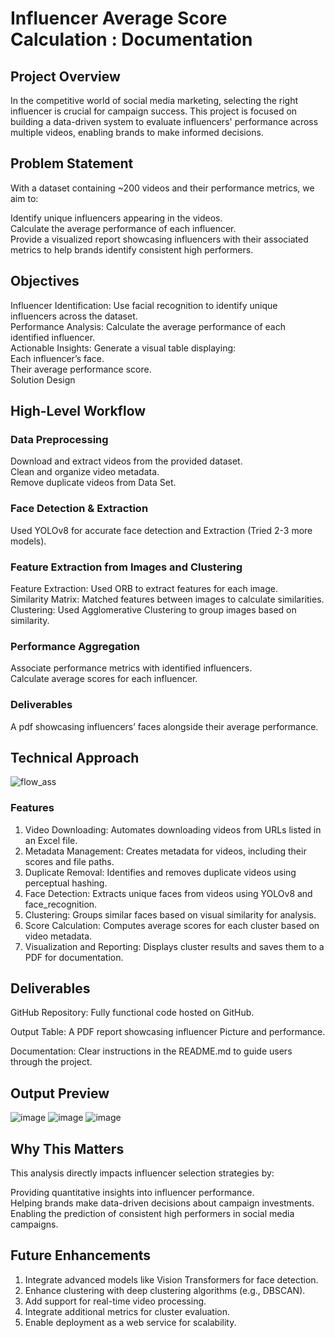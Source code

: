 # Influencer Average Score Calculation : Documentation
## Project Overview
In the competitive world of social media marketing, selecting the right influencer is crucial for campaign success. This project is focused on building a data-driven system to evaluate influencers' performance across multiple videos, enabling brands to make informed decisions.
## Problem Statement
With a dataset containing ~200 videos and their performance metrics, we aim to:

Identify unique influencers appearing in the videos.<br />
Calculate the average performance of each influencer.<br />
Provide a visualized report showcasing influencers with their associated metrics to help brands identify consistent high performers.
## Objectives
Influencer Identification: Use facial recognition to identify unique influencers across the dataset.<br />
Performance Analysis: Calculate the average performance of each identified influencer.<br />
Actionable Insights: Generate a visual table displaying:<br />
Each influencer’s face.<br />
Their average performance score.<br />
Solution Design
## High-Level Workflow

### Data Preprocessing

Download and extract videos from the provided dataset.<br />
Clean and organize video metadata.<br />
Remove duplicate videos from Data Set.<br />
### Face Detection & Extraction

Used YOLOv8 for accurate face detection and Extraction (Tried 2-3 more models).

### Feature Extraction from Images and Clustering 

Feature Extraction: Used ORB to extract features for each image.<br />
Similarity Matrix: Matched features between images to calculate similarities.<br />
Clustering: Used Agglomerative Clustering to group images based on similarity.<br />

### Performance Aggregation

Associate performance metrics with identified influencers.<br />
Calculate average scores for each influencer.<br />

### Deliverables

A pdf showcasing influencers’ faces alongside their average performance.

## Technical Approach

![flow_ass](https://github.com/user-attachments/assets/60b8c1b7-496e-4c77-b1ff-b8cf4e2074b7)
### Features
1. Video Downloading: Automates downloading videos from URLs listed in an Excel file.
2. Metadata Management: Creates metadata for videos, including their scores and file paths.
3. Duplicate Removal: Identifies and removes duplicate videos using perceptual hashing.
4. Face Detection: Extracts unique faces from videos using YOLOv8 and face_recognition.
5. Clustering: Groups similar faces based on visual similarity for analysis.
6. Score Calculation: Computes average scores for each cluster based on video metadata.
7. Visualization and Reporting: Displays cluster results and saves them to a PDF for documentation.

## Deliverables
GitHub Repository: Fully functional code hosted on GitHub.

Output Table: A PDF report showcasing influencer Picture and performance.

Documentation: Clear instructions in the README.md to guide users through the project.

## Output Preview
![image](https://github.com/user-attachments/assets/e13afd47-c526-4c6b-9f3e-045f69a8af3c)
![image](https://github.com/user-attachments/assets/8631f8c5-38f8-4c8c-b14d-d1cc0291f14c)
![image](https://github.com/user-attachments/assets/fb7c3332-92f3-424e-8b55-df06691d4702)


## Why This Matters
This analysis directly impacts influencer selection strategies by:

Providing quantitative insights into influencer performance.</br>
Helping brands make data-driven decisions about campaign investments.</br>
Enabling the prediction of consistent high performers in social media campaigns.

## Future Enhancements
1. Integrate advanced models like Vision Transformers for face detection.
2. Enhance clustering with deep clustering algorithms (e.g., DBSCAN).
3. Add support for real-time video processing.
4. Integrate additional metrics for cluster evaluation.
5. Enable deployment as a web service for scalability.

